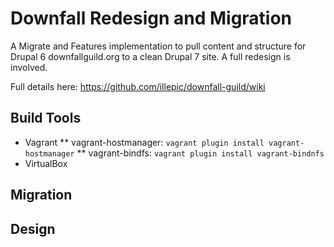 # Downfall Redesign and Migration

A Migrate and Features implementation to pull content and structure for Drupal 6 downfallguild.org to a clean Drupal 7 site. A full redesign is involved.

Full details here: https://github.com/illepic/downfall-guild/wiki

## Build Tools

* Vagrant
** vagrant-hostmanager: `vagrant plugin install vagrant-hostmanager`
** vagrant-bindfs: `vagrant plugin install vagrant-bindnfs`
* VirtualBox

## Migration

## Design
